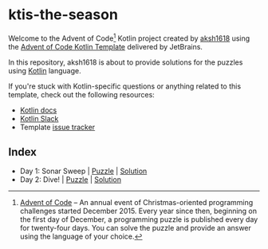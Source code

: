 # ktis-the-season

Welcome to the Advent of Code[^aoc] Kotlin project created by [aksh1618][github] using the [Advent of Code Kotlin Template][template] delivered by JetBrains.

In this repository, aksh1618 is about to provide solutions for the puzzles using [Kotlin][kotlin] language.

If you're stuck with Kotlin-specific questions or anything related to this template, check out the following resources:

- [Kotlin docs][docs]
- [Kotlin Slack][slack]
- Template [issue tracker][issues]

## Index

- Day 1: Sonar Sweep | [Puzzle](https://adventofcode.com/2021/day/1) | [Solution](./src/Day01.kt)
- Day 2: Dive! | [Puzzle](https://adventofcode.com/2021/day/2) | [Solution](./src/Day02.kt)

[^aoc]:
    [Advent of Code][aoc] – An annual event of Christmas-oriented programming challenges started December 2015.
    Every year since then, beginning on the first day of December, a programming puzzle is published every day for twenty-four days.
    You can solve the puzzle and provide an answer using the language of your choice.

[aoc]: https://adventofcode.com
[docs]: https://kotlinlang.org/docs/home.html
[github]: https://github.com/aksh1618
[issues]: https://github.com/kotlin-hands-on/advent-of-code-kotlin-template/issues
[kotlin]: https://kotlinlang.org
[slack]: https://surveys.jetbrains.com/s3/kotlin-slack-sign-up
[template]: https://github.com/kotlin-hands-on/advent-of-code-kotlin-template
